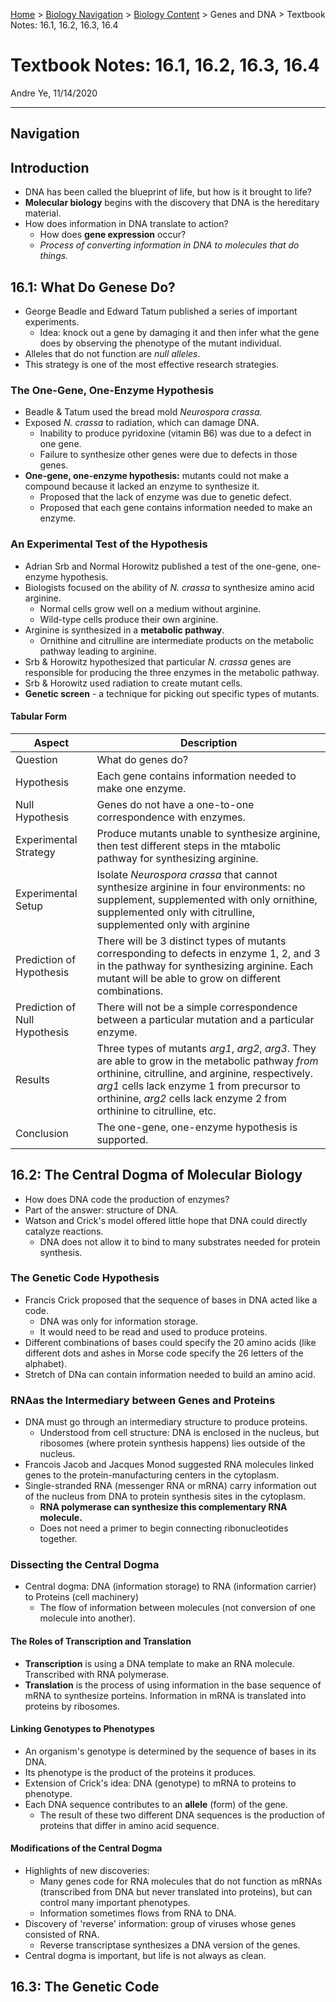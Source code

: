 [Home](https://andre-ye.github.io) > [Biology Navigation](https://andre-ye.github.io/biology/biology_navigation) > [Biology Content](https://andre-ye.github.io/biology/biology_navigation#biology-content) > Genes and DNA > Textbook Notes: 16.1, 16.2, 16.3, 16.4

# Textbook Notes: 16.1, 16.2, 16.3, 16.4
Andre Ye, 11/14/2020

---

## Navigation

## Introduction
- DNA has been called the blueprint of life, but how is it brought to life?
- **Molecular biology** begins with the discovery that DNA is the hereditary material.
- How does information in DNA translate to action?
  - How does **gene expression** occur?
  - *Process of converting information in DNA to molecules that do things.*

## 16.1: What Do Genese Do?
- George Beadle and Edward Tatum published a series of important experiments.
  - Idea: knock out a gene by damaging it and then infer what the gene does by observing the phenotype of the mutant individual.
- Alleles that do not function are *null alleles*.
- This strategy is one of the most effective research strategies.

### The One-Gene, One-Enzyme Hypothesis
- Beadle & Tatum used the bread mold *Neurospora crassa.*
- Exposed *N. crassa* to radiation, which can damage DNA.
  - Inability to produce pyridoxine (vitamin B6) was due to a defect in one gene.
  - Failure to synthesize other genes were due to defects in those genes.
- **One-gene, one-enzyme hypothesis:** mutants could not make a compound because it lacked an enzyme to synthesize it.
  - Proposed that the lack of enzyme was due to genetic defect.
  - Proposed that each gene contains information needed to make an enzyme.
  
### An Experimental Test of the Hypothesis
- Adrian Srb and Normal Horowitz published a test of the one-gene, one-enzyme hypothesis.
- Biologists focused on the ability of *N. crassa* to synthesize amino acid arginine.
  - Normal cells grow well on a medium without arginine.
  - Wild-type cells produce their own arginine.
- Arginine is synthesized in a **metabolic pathway**.
  - Ornithine and citrulline are intermediate products on the metabolic pathway leading to arginine.
- Srb & Horowitz hypothesized that particular *N. crassa* genes are responsible for producing the three enzymes in the metabolic pathway.
- Srb & Horowitz used radiation to create mutant cells.
- **Genetic screen** - a technique for picking out specific types of mutants.

#### Tabular Form

| Aspect | Description |
| --- | --- |
| Question | What do genes do? |
| Hypothesis | Each gene contains information needed to make one enzyme. |
| Null Hypothesis | Genes do not have a one-to-one correspondence with enzymes. |
| Experimental Strategy | Produce mutants unable to synthesize arginine, then test different steps in the mtabolic pathway for synthesizing arginine. |
| Experimental Setup | Isolate *Neurospora crassa* that cannot synthesize arginine in four environments: no supplement, supplemented with only ornithine, supplemented only with citrulline, supplemented only with arginine |
| Prediction of Hypothesis | There will be 3 distinct types of mutants corresponding to defects in enzyme 1, 2, and 3 in the pathway for synthesizing arginine. Each mutant will be able to grow  on different combinations. |
| Prediction of Null Hypothesis | There will not be a simple correspondence between a particular mutation and a particular enzyme. |
| Results | Three types of mutants *arg1*, *arg2*, *arg3*. They are able to grow in the metabolic pathway *from* orthinine, citrulline, and arginine, respectively. *arg1* cells lack enzyme 1 from precursor to orthinine, *arg2* cells lack enzyme 2 from orthinine to citrulline, etc. |
| Conclusion | The one-gene, one-enzyme hypothesis is supported. |

## 16.2: The Central Dogma of Molecular Biology
- How does DNA code the production of enzymes?
- Part of the answer: structure of DNA.
- Watson and Crick's model offered little hope that DNA could directly catalyze reactions.
  - DNA does not allow it to bind to many substrates needed for protein synthesis.

### The Genetic Code Hypothesis
- Francis Crick proposed that the sequence of bases in DNA acted like a code.
  - DNA was only for information storage.
  - It would need to be read and used to produce proteins.
- Different combinations of bases could specify the 20 amino acids (like different dots and ashes in Morse code specify the 26 letters of the alphabet).
- Stretch of DNa can contain information needed to build an amino acid.

### RNAas the Intermediary between Genes and Proteins
- DNA must go through an intermediary structure to produce proteins.
  - Understood from cell structure: DNA is enclosed in the nucleus, but ribosomes (where protein synthesis happens) lies outside of the nucleus.
- Francois Jacob and Jacques Monod suggested RNA molecules linked genes to the protein-manufacturing centers in the cytoplasm.
- Single-stranded RNA (messenger RNA or mRNA) carry information out of the nucleus from DNA to protein synthesis sites in the cytoplasm. 
  - **RNA polymerase can synthesize this complementary RNA molecule.**
  - Does not need a primer to begin connecting ribonucleotides together.

### Dissecting the Central Dogma
- Central dogma: DNA (information storage) to RNA (information carrier) to Proteins (cell machinery)
  - The flow of information between molecules (not conversion of one molecule into another).

#### The Roles of Transcription and Translation
- **Transcription** is using a DNA template to make an RNA molecule. Transcribed with RNA polymerase.
- **Translation** is the process of using information in the base sequence of mRNA to synthesize porteins. Information in mRNA is translated into proteins by ribosomes.

#### Linking Genotypes to Phenotypes
- An organism's genotype is determined by the sequence of bases in its DNA.
- Its phenotype is the product of the proteins it produces.
- Extension of Crick's idea: DNA (genotype) to mRNA to proteins to phenotype.
- Each DNA sequence contributes to an **allele** (form) of the gene.
  - The result of these two different DNA sequences is the production of proteins that differ in amino acid sequence.

#### Modifications of the Central Dogma
- Highlights of new discoveries:
  - Many genes code for RNA molecules that do not function as mRNAs (transcribed from DNA but never translated into proteins), but can control many important phenotypes.
  - Information sometimes flows from RNA to DNA.
- Discovery of 'reverse' information: group of viruses whose genes consisted of RNA.
  - Reverse transcriptase synthesizes a DNA version of the genes.
- Central dogma is important, but life is not always as clean.

## 16.3: The Genetic Code
















